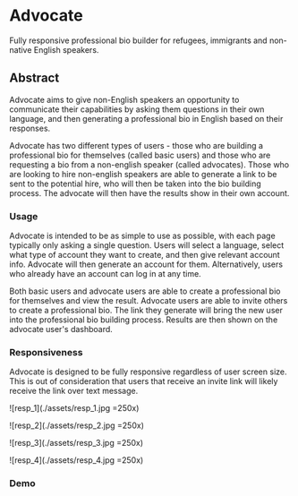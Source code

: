 # Advocate
Fully responsive professional bio builder for refugees, immigrants and non-native English speakers.

## Abstract
Advocate aims to give non-English speakers an opportunity to communicate their capabilities by asking them questions in their own language, and then generating a professional bio in English based on their responses.  

Advocate has two different types of users - those who are building a professional bio for themselves (called basic users) and those who are requesting a bio from a non-english speaker (called advocates).  Those who are looking to hire non-english speakers are able to generate a link to be sent to the potential hire, who will then be taken into the bio building process.  The advocate will then have the results show in their own account.

### Usage
Advocate is intended to be as simple to use as possible, with each page typically only asking a single question.  Users will select a language, select what type of account they want to create, and then give relevant account info.  Advocate will then generate an account for them.  Alternatively, users who already have an account can log in at any time. 

Both basic users and advocate users are able to create a professional bio for themselves and view the result.  Advocate users are able to invite others to create a professional bio.  The link they generate will bring the new user into the professional bio building process.  Results are then shown on the advocate user's dashboard.  

### Responsiveness
Advocate is designed to be fully responsive regardless of user screen size.  This is out of consideration that users that receive an invite link will likely receive the link over text message.

![resp_1](./assets/resp_1.jpg =250x)

![resp_2](./assets/resp_2.jpg =250x)

![resp_3](./assets/resp_3.jpg =250x)

![resp_4](./assets/resp_4.jpg =250x)

### Demo

